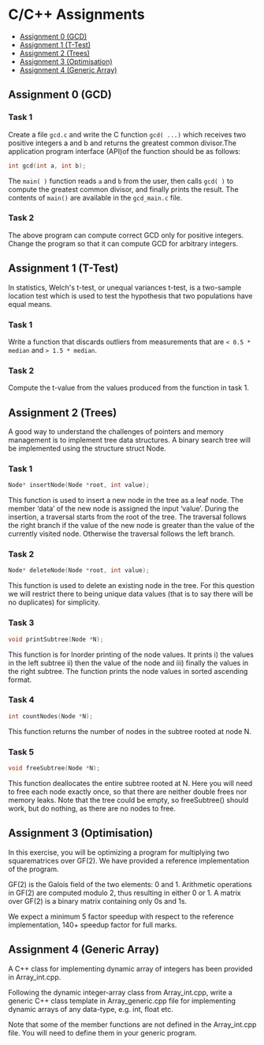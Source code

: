 # C/C++ Assignments

- [Assignment 0 (GCD)](#assignment-0-gcd)
- [Assignment 1 (T-Test)](#assignment-1-t-test)
- [Assignment 2 (Trees)](#assignment-2-trees)
- [Assignment 3 (Optimisation)](#assignment-3-optimisation)
- [Assignment 4 (Generic Array)](#assignment-4-generic-array)

## Assignment 0 (GCD)

### Task 1

Create a file `gcd.c` and write the C function `gcd( ...)` which receives two positive integers a and b and returns the greatest common divisor.The application program interface (API)of the function should be as follows:

```c
int gcd(int a, int b);
```

The `main( )` function reads `a` and `b` from the user, then calls `gcd( )` to compute the greatest common divisor, and finally prints the result. The contents of `main()` are available in the `gcd_main.c` file.

### Task 2

The above program can compute correct GCD only for positive integers. Change the program so that it can compute GCD for arbitrary integers.

## Assignment 1 (T-Test)

In statistics, Welch's t-test, or unequal variances t-test, is a two-sample location test which
is used to test the hypothesis that two populations have equal means.

### Task 1

Write a function that discards outliers from measurements that are `< 0.5 * median` and `> 1.5 * median`.

### Task 2

Compute the t-value from the values produced from the function in task 1.

## Assignment 2 (Trees)

A good way to understand the challenges of pointers and memory management is to implement tree data structures. A binary search tree will be implemented using the structure struct Node. 

### Task 1

```c
Node* insertNode(Node *root, int value);
```

This function is used to insert a new node in the tree as a leaf node. The member ‘data’ of the new node is assigned the input ‘value’. During the insertion, a traversal starts from the root of the tree. The traversal follows the right branch if the value of the new node is greater than the value of the currently visited node. Otherwise the traversal follows the
left branch. 

### Task 2

```c
Node* deleteNode(Node *root, int value);
```

This function is used to delete an existing node in the tree. For this question we will restrict there to being unique data values (that is to say there will be no duplicates) for simplicity.

### Task 3

```c
void printSubtree(Node *N);
```

This function is for Inorder printing of the node values. It prints i) the values in the left subtree ii) then the value of the node and iii) finally the values in the right subtree. The function prints the node values in sorted ascending format. 

### Task 4

```c
int countNodes(Node *N);
```

This function returns the number of nodes in the subtree rooted at node N.

### Task 5

```c
void freeSubtree(Node *N);
```

This function deallocates the entire subtree rooted at N. Here you will need to free each node exactly once, so that there are neither double frees nor memory leaks. Note that the tree could be empty, so freeSubtree() should work, but do nothing, as there are no nodes to free.

## Assignment 3 (Optimisation)
In this exercise, you will be optimizing a program for multiplying two squarematrices over GF(2). We have provided a reference implementation of the program.

GF(2) is the Galois field of the two elements: 0 and 1. Arithmetic operations in GF(2) are computed modulo 2, thus resulting in either 0 or 1. A matrix over GF(2) is a binary matrix containing only 0s and 1s. 

We expect a minimum 5 factor speedup with respect to the reference implementation, 140+ speedup factor for full marks.


## Assignment 4 (Generic Array)
A  C++  class  for  implementing  dynamic  array  of  integers  has  been  provided  in Array_int.cpp.

Following the dynamic integer-array class from Array_int.cpp, write a generic C++ class  template  in  Array_generic.cpp  file  for  implementing  dynamic  arrays  of  any data-type, e.g. int, float etc.

Note that some of the member functions are not defined in the Array_int.cpp file. You will need to define them in your generic program.
